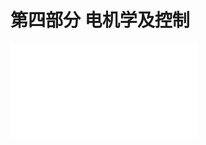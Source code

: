 # 第四部分 电机学及控制

<object data="电工电子学及实验辅导讲义 电机学及控制部分.pdf" type="application/pdf" width="150%" height="800">
    <embed src="电工电子学及实验辅导讲义 电机学及控制部分.pdf" type="application/pdf" />
</object>